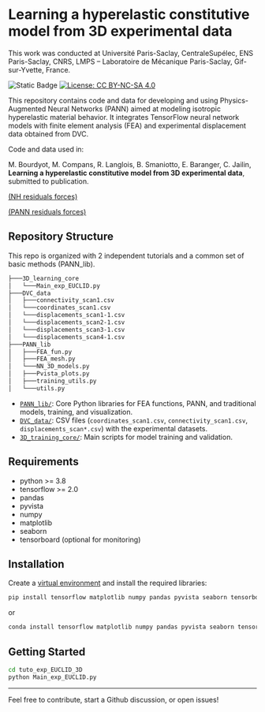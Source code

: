 # Learning a hyperelastic constitutive model from 3D experimental data

This work was conducted at Université Paris-Saclay, CentraleSupélec, ENS Paris-Saclay, CNRS, LMPS – Laboratoire de Mécanique Paris-Saclay, Gif-sur-Yvette, France.

![Static Badge](https://img.shields.io/badge/Python-blue)
[![License: CC BY-NC-SA 4.0](https://img.shields.io/badge/License-GPL--3.0-lightgrey.svg)](LICENSE.md)


This repository contains code and data for developing and using Physics-Augmented Neural Networks (PANN) aimed at modeling isotropic hyperelastic material behavior. It integrates TensorFlow neural network models with finite element analysis (FEA) and experimental displacement data obtained from DVC.

Code and data used in:

M. Bourdyot, M. Compans, R. Langlois, B. Smaniotto, E. Baranger, C. Jailin, **Learning a hyperelastic constitutive model from 3D experimental data**, submitted to publication. 


[(NH residuals forces)](https://cjailin.github.io/html_outputs/3D_PANN_learning/NH_residual_forces.html)

[(PANN residuals forces)](https://cjailin.github.io/html_outputs/3D_PANN_learning/PANN_residual_forces.html)


## Repository Structure
This repo is organized with 2 independent tutorials and a common set of basic methods (PANN_lib).
``` bash
├───3D_learning_core
│   └───Main_exp_EUCLID.py
├───DVC_data
│   ├───connectivity_scan1.csv
│   └───coordinates_scan1.csv
│   └───displacements_scan1-1.csv
│   └───displacements_scan2-1.csv
│   └───displacements_scan3-1.csv
│   └───displacements_scan4-1.csv
├───PANN_lib
│   ├───FEA_fun.py
│   ├───FEA_mesh.py
│   └───NN_3D_models.py
│   ├───Pvista_plots.py
│   ├───training_utils.py
│   └───utils.py
```

- [`PANN_lib/`](/PANN_lib/): Core Python libraries for FEA functions, PANN, and traditional models, training, and visualization.
- [`DVC_data/`](/DVC_data/): CSV files (`coordinates_scan1.csv`, `connectivity_scan1.csv`, `displacements_scan*.csv`) with the experimental datasets.
- [`3D_training_core/`](/3D_training_core/): Main scripts for model training and validation.

## Requirements
  - python >= 3.8
  - tensorflow >= 2.0
  - pandas
  - pyvista
  - numpy
  - matplotlib
  - seaborn
  - tensorboard (optional for monitoring)

## Installation
Create a [virtual environment](https://docs.python.org/3/library/venv.html) and install the required libraries:
```bash
pip install tensorflow matplotlib numpy pandas pyvista seaborn tensorboard
```
or
```bash
conda install tensorflow matplotlib numpy pandas pyvista seaborn tensorboard
```

## Getting Started

```bash
cd tuto_exp_EUCLID_3D
python Main_exp_EUCLID.py
```

---

Feel free to contribute, start a Github discussion, or open issues!
